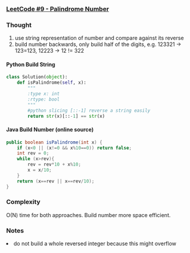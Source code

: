 ### [LeetCode #9 - Palindrome Number](https://leetcode.com/problems/palindrome-number/description/)

### Thought
1. use string representation of number and compare against its reverse
2.  build number backwards, only build half of the digits, e.g.  123321 -> 123=123, 12223 -> 12 != 322
#### Python Build String
```python
class Solution(object):
    def isPalindrome(self, x):
        """
        :type x: int
        :rtype: bool
        """
        #python slicing [::-1] reverse a string easily
        return str(x)[::-1] == str(x)
```
#### Java Build Number (online source)
```java
public boolean isPalindrome(int x) {
    if (x<0 || (x!=0 && x%10==0)) return false;
    int rev = 0;
    while (x>rev){
    	rev = rev*10 + x%10;
    	x = x/10;
    }
    return (x==rev || x==rev/10);
}
```
### Complexity 
O(N) time for both approaches. Build number more space efficient.

### Notes
<li> do not build a whole reversed integer because this might overflow